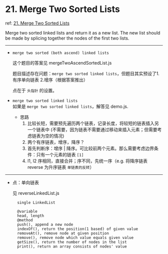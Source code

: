 # 21. Merge Two Sorted Lists

ref: [21. Merge Two Sorted Lists](https://leetcode.com/problems/merge-two-sorted-lists/)

Merge two sorted linked lists and return it as a new list. The new list should be made by splicing together the nodes of the first two lists.

***

* `merge two sorted (both ascend) linked lists`  

    这个题目的答案见 mergeTwoAscendSortedList.js
    
    题目描述存在问题：`merge two sorted linked lists`，但题目其实预设了1.有序单向链表 2.增序（根据答案推出）
    
    点在于 `头指针` 的设置。

* `merge two sorted linked lists`    
    如果是 `merge two sorted linked lists`，解答见 demo.js.
    + 思路
        1. 比较长短，需要预先遍历两个链表，记录长度，将较短的链表插入另一个链表中 (不需要，因为链表不需要通过移动来插入元素；但需要考虑链表为空的情况)
        2. 两个有序链表，增序，降序？
        3. 首先判断序：增序 | 降序。可比较前两个元素。那么需要考虑边界条件：只有一个元素的链表 `[1]`
        4. l1, l2 序相同，直接合并；序不同，先统一序（e.g. 将降序链表 reverse 为升序链表 `单链表的反转`）

***

+ 点：单向链表

    见 reverseLinkedList.js
    
        single LinkedList
        
        @variable 
        head, length
        @method 
        push(), append a new node
        indexOf(), return the position(1 based) of given value
        removeAt(), remove node at given position
        remove(), remove node which value equals given value
        getSize(), return the number of nodes in the list
        print(), return an array consists of nodes' value
